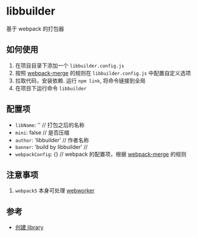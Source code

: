 # libbuilder
基于 webpack 的打包器

## 如何使用
1. 在项目目录下添加一个 `libbuilder.config.js`
2. 按照 [webpack-merge](https://github.com/survivejs/webpack-merge) 的规则在 `libbuilder.config.js` 中配置自定义选项
3. 拉取代码，安装依赖. 运行 `npm link`, 将命令链接到全局
4. 在项目下运行命令 `libbuilder`

## 配置项
- `libName`: '' // 打包之后的名称
- `mini`: false // 是否压缩
- `author`: 'libbuilder' // 作者名称
- `banner`: 'build by libbuilder' //
- `webpackConfig`: {} // webpack 的配置项，根据 [webpack-merge](https://github.com/survivejs/webpack-merge) 的规则

## 注意事项
1. `webpack5` 本身可处理 [webworker](https://webpack.docschina.org/guides/web-workers/)

## 参考
- [创建 library](https://webpack.docschina.org/guides/author-libraries/)
